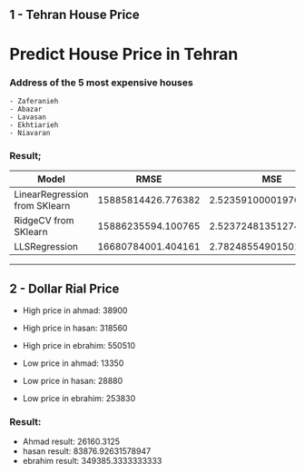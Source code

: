 ## 1 - Tehran House Price

# Predict House Price in Tehran

### Address of the 5 most expensive houses

    - Zaferanieh
    - Abazar       
    - Lavasan
    - Ekhtiarieh
    - Niavaran

### Result;

| Model                         | RMSE               | MSE                    | MAE               | 
|-------------------------------|--------------------|------------------------|-------------------|
| LinearRegression from SKlearn | 15885814426.776382 | 2.523591000019766e+20  | 7939318381.55609  |
| RidgeCV from SKlearn          | 15886235594.100765 | 2.523724813512741e+20  | 7928598133.92898  |
| LLSRegression                 | 16680784001.404161 | 2.7824855490150105e+20 | 8262213286.702719 |                 

---

## 2 - Dollar Rial Price

- High price in ahmad:  38900
- High price in hasan:  318560
- High price in ebrahim:  550510


- Low price in ahmad:  13350
- Low price in hasan:  28880
- Low price in ebrahim:  253830

### Result:

- Ahmad result: 26160.3125
- hasan result: 83876.92631578947
- ebrahim result: 349385.3333333333







